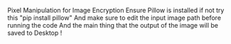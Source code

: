 Pixel Manipulation for Image Encryption
Ensure Pillow is installed if not try this "pip install pillow"
And make sure to edit the input image path before running the code
And the main thing that the output of the image will be saved to Desktop ! 
